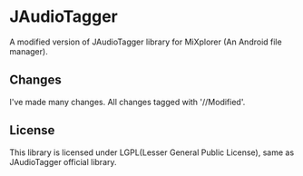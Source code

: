 # JAudioTagger
A modified version of JAudioTagger library for MiXplorer (An Android file manager).


## Changes
I've made many changes. All changes tagged with '//Modified'.


## License
This library is licensed under LGPL(Lesser General Public License), same as JAudioTagger official library.

